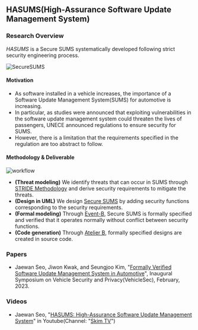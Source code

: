 ## HASUMS(High-Assurance Software Update Management System)
### Research Overview
*HASUMS* is a Secure SUMS systematically developed following strict security engineering process.

![SecureSUMS](https://github.com/HackProof/HASUMS/assets/31889026/16122183-dfa0-4621-a77a-8aa95a9faed4)

#### Motivation
- As software installed in a vehicle increases, the importance of a Software Update Management System(SUMS) for automotive is increasing. 
- In particular, as studies were announced that exploiting vulnerabilities in the software update management system could threaten the lives of passengers, UNECE announced regulations to ensure security for SUMS. 
- However, there is a limitation that the requirements specified in the regulation are too abstract to follow.

#### Methodology & Deliverable

![workflow](https://github.com/HackProof/HASUMS/assets/31889026/f41588b1-2087-47fe-9649-9ad5cd08dc6e)

- **(Threat modeling)** We identify threats that can occur in SUMS through [STRIDE Methodology](https://github.com/HackProof/HASUMS/tree/main/Threat%20Modeling) and derive security requirements to mitigate the threats.
- **(Design in UML)** We design [Secure SUMS](https://github.com/HackProof/HASUMS/tree/main/Secure%20SUMS%20Architecture) by adding security functions corresponding to the security requirements.
- **(Formal modeling)** Through [Event-B](https://github.com/HackProof/HASUMS/tree/main/Formal%20Model), Secure SUMS is formally specified and verified that it operates normally without conflict between security functions.
- **(Code generation)** Through [Atelier B](https://github.com/HackProof/HASUMS/tree/main/Automatically%20Generated%20Sourcecode), formally specified designs are created in source code.

### Papers
- Jaewan Seo, Jiwon Kwak, and Seungjoo Kim, "[Formally Verified Software Update Management System in Automotive](https://www.ndss-symposium.org/wp-content/uploads/2023/02/vehiclesec2023-23087-paper.pdf)", Inaugural Symposium on Vehicle Security and Privacy(VehicleSec), February, 2023.

### Videos
- Jaewan Seo, "[HASUMS: High-Assurance Software Update Management System](https://youtu.be/nnnsgNpdxpY)" in Youtube(Channel: "[Skim TV](https://www.youtube.com/@skim71)")
